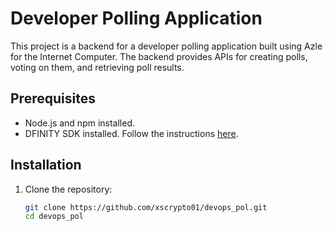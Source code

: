 # Developer Polling Application

This project is a backend for a developer polling application built using Azle for the Internet Computer. The backend provides APIs for creating polls, voting on them, and retrieving poll results.

## Prerequisites

- Node.js and npm installed.
- DFINITY SDK installed. Follow the instructions [here](https://internetcomputer.org/docs/current/developer-docs/build/install-upgrade-remove/).

## Installation

1. Clone the repository:

   ```sh
   git clone https://github.com/xscrypto01/devops_pol.git
   cd devops_pol

